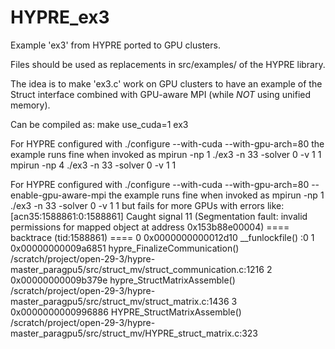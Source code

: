 # HYPRE_ex3
Example 'ex3' from HYPRE ported to GPU clusters.

Files should be used as replacements in src/examples/ of the HYPRE library.

The idea is to make 'ex3.c' work on GPU clusters to have an example of the Struct interface combined with GPU-aware MPI (while *NOT* using unified memory).

Can be compiled as:
make use_cuda=1 ex3

For HYPRE configured with
./configure --with-cuda --with-gpu-arch=80
the example runs fine when invoked as
mpirun -np 1 ./ex3 -n 33 -solver 0 -v 1 1
mpirun -np 4 ./ex3 -n 33 -solver 0 -v 1 1

For HYPRE configured with
./configure --with-cuda --with-gpu-arch=80 --enable-gpu-aware-mpi
the example runs fine when invoked as
mpirun -np 1 ./ex3 -n 33 -solver 0 -v 1 1
but fails for more GPUs with errors like:
[acn35:1588861:0:1588861] Caught signal 11 (Segmentation fault: invalid permissions for mapped object at address 0x153b88e00004)
==== backtrace (tid:1588861) ====
0 0x0000000000012d10 __funlockfile() :0
1 0x00000000009a6851 hypre_FinalizeCommunication() /scratch/project/open-29-3/hypre-master_paragpu5/src/struct_mv/struct_communication.c:1216
2 0x00000000009b379e hypre_StructMatrixAssemble() /scratch/project/open-29-3/hypre-master_paragpu5/src/struct_mv/struct_matrix.c:1436
3 0x0000000000996886 HYPRE_StructMatrixAssemble() /scratch/project/open-29-3/hypre-master_paragpu5/src/struct_mv/HYPRE_struct_matrix.c:323
